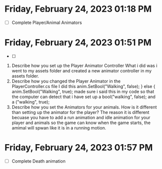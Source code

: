 # Friday, February 24, 2023 01:18 PM
- [ ] Complete Player/Animal Animators
# Friday, February 24, 2023 01:51 PM
- [ ] 

1. Describe how you set up the Player Animator Controller
What i did was i went to my assets folder and created a new animator controller in my assets folder.
2. Describe how you changed the Player Animator in the PlayerController.cs file
I did this     anim.SetBool("Walking", false);
        }
        else
        {
            anim.SetBool("Walking", true);
             made sure i said this in my code so that the computer can detect that i have set up a bool("walking", false); and a  ("walking", true);
3. Describe how you set the Animators for your animals. How is it different than setting up the animator for the player?
The reason it is different becuase you have to add a run animation and idle animation for your player and animals so the game can know when the game starts, the amimal will spwan like it is in a running motion.
# Friday, February 24, 2023 01:57 PM
- [ ] Complete Death animation
